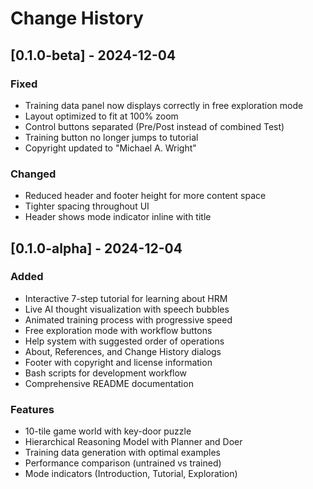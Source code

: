 # Change History

## [0.1.0-beta] - 2024-12-04

### Fixed
- Training data panel now displays correctly in free exploration mode
- Layout optimized to fit at 100% zoom
- Control buttons separated (Pre/Post instead of combined Test)
- Training button no longer jumps to tutorial
- Copyright updated to "Michael A. Wright"

### Changed
- Reduced header and footer height for more content space
- Tighter spacing throughout UI
- Header shows mode indicator inline with title

## [0.1.0-alpha] - 2024-12-04

### Added
- Interactive 7-step tutorial for learning about HRM
- Live AI thought visualization with speech bubbles
- Animated training process with progressive speed
- Free exploration mode with workflow buttons
- Help system with suggested order of operations
- About, References, and Change History dialogs
- Footer with copyright and license information
- Bash scripts for development workflow
- Comprehensive README documentation

### Features
- 10-tile game world with key-door puzzle
- Hierarchical Reasoning Model with Planner and Doer
- Training data generation with optimal examples
- Performance comparison (untrained vs trained)
- Mode indicators (Introduction, Tutorial, Exploration)